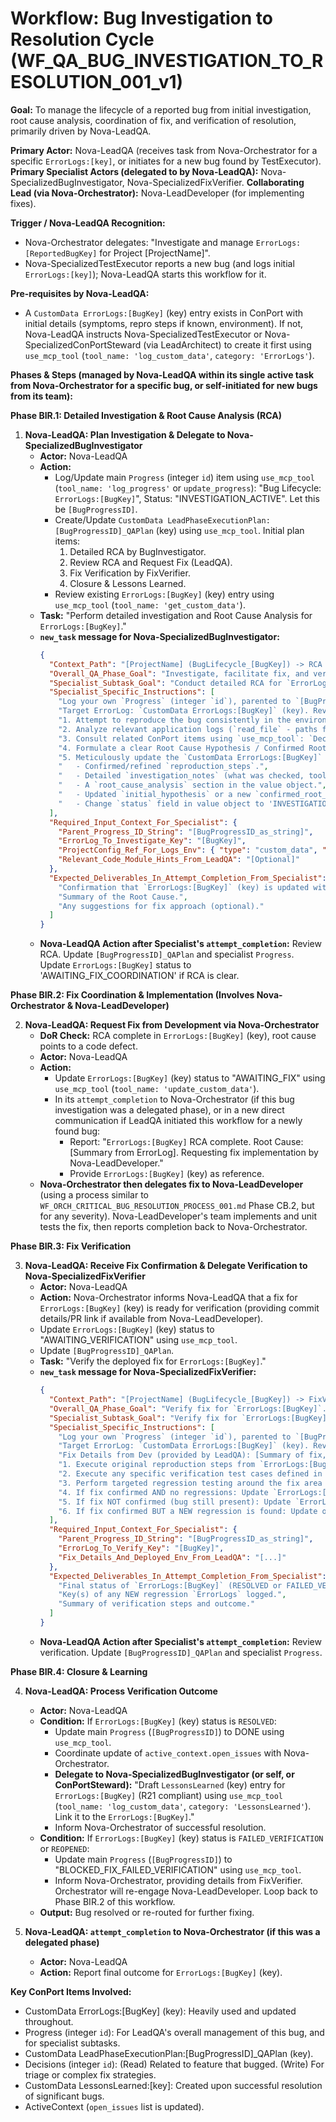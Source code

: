 # Workflow: Bug Investigation to Resolution Cycle (WF_QA_BUG_INVESTIGATION_TO_RESOLUTION_001_v1)

**Goal:** To manage the lifecycle of a reported bug from initial investigation, root cause analysis, coordination of fix, and verification of resolution, primarily driven by Nova-LeadQA.

**Primary Actor:** Nova-LeadQA (receives task from Nova-Orchestrator for a specific `ErrorLogs:[key]`, or initiates for a new bug found by TestExecutor).
**Primary Specialist Actors (delegated to by Nova-LeadQA):** Nova-SpecializedBugInvestigator, Nova-SpecializedFixVerifier.
**Collaborating Lead (via Nova-Orchestrator):** Nova-LeadDeveloper (for implementing fixes).

**Trigger / Nova-LeadQA Recognition:**
- Nova-Orchestrator delegates: "Investigate and manage `ErrorLogs:[ReportedBugKey]` for Project [ProjectName]".
- Nova-SpecializedTestExecutor reports a new bug (and logs initial `ErrorLogs:[key]`); Nova-LeadQA starts this workflow for it.

**Pre-requisites by Nova-LeadQA:**
- A `CustomData ErrorLogs:[BugKey]` (key) entry exists in ConPort with initial details (symptoms, repro steps if known, environment). If not, Nova-LeadQA instructs Nova-SpecializedTestExecutor or Nova-SpecializedConPortSteward (via LeadArchitect) to create it first using `use_mcp_tool` (`tool_name: 'log_custom_data'`, `category: 'ErrorLogs'`).

**Phases & Steps (managed by Nova-LeadQA within its single active task from Nova-Orchestrator for a specific bug, or self-initiated for new bugs from its team):**

**Phase BIR.1: Detailed Investigation & Root Cause Analysis (RCA)**

1.  **Nova-LeadQA: Plan Investigation & Delegate to Nova-SpecializedBugInvestigator**
    *   **Actor:** Nova-LeadQA
    *   **Action:**
        *   Log/Update main `Progress` (integer `id`) item using `use_mcp_tool` (`tool_name: 'log_progress'` or `update_progress`): "Bug Lifecycle: `ErrorLogs:[BugKey]`", Status: "INVESTIGATION_ACTIVE". Let this be `[BugProgressID]`.
        *   Create/Update `CustomData LeadPhaseExecutionPlan:[BugProgressID]_QAPlan` (key) using `use_mcp_tool`. Initial plan items:
            1.  Detailed RCA by BugInvestigator.
            2.  Review RCA and Request Fix (LeadQA).
            3.  Fix Verification by FixVerifier.
            4.  Closure & Lessons Learned.
        *   Review existing `ErrorLogs:[BugKey]` (key) entry using `use_mcp_tool` (`tool_name: 'get_custom_data'`).
    *   **Task:** "Perform detailed investigation and Root Cause Analysis for `ErrorLogs:[BugKey]`."
    *   **`new_task` message for Nova-SpecializedBugInvestigator:**
        ```json
        {
          "Context_Path": "[ProjectName] (BugLifecycle_[BugKey]) -> RCA (BugInvestigator)",
          "Overall_QA_Phase_Goal": "Investigate, facilitate fix, and verify `ErrorLogs:[BugKey]`.",
          "Specialist_Subtask_Goal": "Conduct detailed RCA for `ErrorLogs:[BugKey]` ([Symptom_From_ErrorLog]).",
          "Specialist_Specific_Instructions": [
            "Log your own `Progress` (integer `id`), parented to `[BugProgressID]`, using `use_mcp_tool` (`tool_name: 'log_progress'`).",
            "Target ErrorLog: `CustomData ErrorLogs:[BugKey]` (key). Review all current details using `use_mcp_tool` (`tool_name: 'get_custom_data'`).",
            "1. Attempt to reproduce the bug consistently in the environment specified in the ErrorLog or `ProjectConfig:ActiveConfig.testing_preferences.default_test_env`. Document exact steps if different from ErrorLog.",
            "2. Analyze relevant application logs (`read_file` - paths from `ProjectConfig:ActiveConfig.logging_paths` or ErrorLog), system logs, and if necessary, inspect related source code (read-only using `search_files`, `list_code_definition_names`) to identify failure points.",
            "3. Consult related ConPort items using `use_mcp_tool`: `Decisions` (integer `id`), `SystemArchitecture` (key), `APIEndpoints` (key), recent `Progress` (integer `id`) on related features that might have introduced the bug (use `get_linked_items` on ErrorLog or related features if links exist).",
            "4. Formulate a clear Root Cause Hypothesis / Confirmed Root Cause.",
            "5. Meticulously update the `CustomData ErrorLogs:[BugKey]` (key) entry using `use_mcp_tool` (`tool_name: 'update_custom_data'`, `arguments: {'workspace_id': 'ACTUAL_WORKSPACE_ID', 'category': 'ErrorLogs', 'key': '[BugKey]', 'value': { /* R20_compliant_updated_object */ }}`) with:",
            "   - Confirmed/refined `reproduction_steps`.",
            "   - Detailed `investigation_notes` (what was checked, tools used, findings).",
            "   - A `root_cause_analysis` section in the value object.",
            "   - Updated `initial_hypothesis` or a new `confirmed_root_cause` field in the value object.",
            "   - Change `status` field in value object to 'INVESTIGATION_COMPLETE_RCA_FOUND' or 'INVESTIGATION_BLOCKED_NEED_MORE_INFO'."
          ],
          "Required_Input_Context_For_Specialist": {
            "Parent_Progress_ID_String": "[BugProgressID_as_string]",
            "ErrorLog_To_Investigate_Key": "[BugKey]",
            "ProjectConfig_Ref_For_Logs_Env": { "type": "custom_data", "category": "ProjectConfig", "key": "ActiveConfig", "fields_needed": ["logging_paths", "testing_preferences.default_test_env"] },
            "Relevant_Code_Module_Hints_From_LeadQA": "[Optional]"
          },
          "Expected_Deliverables_In_Attempt_Completion_From_Specialist": [
            "Confirmation that `ErrorLogs:[BugKey]` (key) is updated with RCA.",
            "Summary of the Root Cause.",
            "Any suggestions for fix approach (optional)."
          ]
        }
        ```
    *   **Nova-LeadQA Action after Specialist's `attempt_completion`:** Review RCA. Update `[BugProgressID]_QAPlan` and specialist `Progress`. Update `ErrorLogs:[BugKey]` status to 'AWAITING_FIX_COORDINATION' if RCA is clear.

**Phase BIR.2: Fix Coordination & Implementation (Involves Nova-Orchestrator & Nova-LeadDeveloper)**

2.  **Nova-LeadQA: Request Fix from Development via Nova-Orchestrator**
    *   **DoR Check:** RCA complete in `ErrorLogs:[BugKey]` (key), root cause points to a code defect.
    *   **Actor:** Nova-LeadQA
    *   **Action:**
        *   Update `ErrorLogs:[BugKey]` (key) status to "AWAITING_FIX" using `use_mcp_tool` (`tool_name: 'update_custom_data'`).
        *   In its `attempt_completion` to Nova-Orchestrator (if this bug investigation was a delegated phase), or in a new direct communication if LeadQA initiated this workflow for a newly found bug:
            *   Report: "`ErrorLogs:[BugKey]` RCA complete. Root Cause: [Summary from ErrorLog]. Requesting fix implementation by Nova-LeadDeveloper."
            *   Provide `ErrorLogs:[BugKey]` (key) as reference.
    *   **Nova-Orchestrator then delegates fix to Nova-LeadDeveloper** (using a process similar to `WF_ORCH_CRITICAL_BUG_RESOLUTION_PROCESS_001.md` Phase CB.2, but for any severity). Nova-LeadDeveloper's team implements and unit tests the fix, then reports completion back to Nova-Orchestrator.

**Phase BIR.3: Fix Verification**

3.  **Nova-LeadQA: Receive Fix Confirmation & Delegate Verification to Nova-SpecializedFixVerifier**
    *   **Actor:** Nova-LeadQA
    *   **Action:** Nova-Orchestrator informs Nova-LeadQA that a fix for `ErrorLogs:[BugKey]` (key) is ready for verification (providing commit details/PR link if available from Nova-LeadDeveloper).
    *   Update `ErrorLogs:[BugKey]` (key) status to "AWAITING_VERIFICATION" using `use_mcp_tool`.
    *   Update `[BugProgressID]_QAPlan`.
    *   **Task:** "Verify the deployed fix for `ErrorLogs:[BugKey]`."
    *   **`new_task` message for Nova-SpecializedFixVerifier:**
        ```json
        {
          "Context_Path": "[ProjectName] (BugLifecycle_[BugKey]) -> FixVerification (FixVerifier)",
          "Overall_QA_Phase_Goal": "Verify fix for `ErrorLogs:[BugKey]`.",
          "Specialist_Subtask_Goal": "Verify fix for `ErrorLogs:[BugKey]` ([Symptom_From_ErrorLog]).",
          "Specialist_Specific_Instructions": [
            "Log your own `Progress` (integer `id`), parented to `[BugProgressID]`.",
            "Target ErrorLog: `CustomData ErrorLogs:[BugKey]` (key). Review original issue and RCA using `use_mcp_tool` (`tool_name: 'get_custom_data'`).",
            "Fix Details from Dev (provided by LeadQA): [Summary of fix, commit ID, deployed environment info].",
            "1. Execute original reproduction steps from `ErrorLogs:[BugKey]`. Confirm issue is GONE.",
            "2. Execute any specific verification test cases defined in the `ErrorLogs` (key) or related `TestPlans` (key).",
            "3. Perform targeted regression testing around the fix area to check for new issues.",
            "4. If fix confirmed AND no regressions: Update `ErrorLogs:[BugKey]` (key) value object: set `status` to `RESOLVED`. Add detailed `verification_notes` (what was tested, build version). Use `use_mcp_tool` (`tool_name: 'update_custom_data'`).",
            "5. If fix NOT confirmed (bug still present): Update `ErrorLogs:[BugKey]` (key) value object: set `status` to `FAILED_VERIFICATION` (or `REOPENED`). Add detailed notes on what failed and how.",
            "6. If fix confirmed BUT a NEW regression is found: Update original `ErrorLogs:[BugKey]` status to `RESOLVED` with notes about the regression. Then, log the NEW regression as a separate `CustomData ErrorLogs:[new_key]` entry (R20 compliant, including `source_task_id` as your current `Progress` ID string) using `use_mcp_tool` (`tool_name: 'log_custom_data'`)."
          ],
          "Required_Input_Context_For_Specialist": {
            "Parent_Progress_ID_String": "[BugProgressID_as_string]",
            "ErrorLog_To_Verify_Key": "[BugKey]",
            "Fix_Details_And_Deployed_Env_From_LeadQA": "[...]"
          },
          "Expected_Deliverables_In_Attempt_Completion_From_Specialist": [
            "Final status of `ErrorLogs:[BugKey]` (RESOLVED or FAILED_VERIFICATION/REOPENED).",
            "Key(s) of any NEW regression `ErrorLogs` logged.",
            "Summary of verification steps and outcome."
          ]
        }
        ```
    *   **Nova-LeadQA Action after Specialist's `attempt_completion`:** Review verification. Update `[BugProgressID]_QAPlan` and specialist `Progress`.

**Phase BIR.4: Closure & Learning**

4.  **Nova-LeadQA: Process Verification Outcome**
    *   **Actor:** Nova-LeadQA
    *   **Condition:** If `ErrorLogs:[BugKey]` (key) status is `RESOLVED`:
        *   Update main `Progress` (`[BugProgressID]`) to DONE using `use_mcp_tool`.
        *   Coordinate update of `active_context.open_issues` with Nova-Orchestrator.
        *   **Delegate to Nova-SpecializedBugInvestigator (or self, or ConPortSteward):** "Draft `LessonsLearned` (key) entry for `ErrorLogs:[BugKey]` (R21 compliant) using `use_mcp_tool` (`tool_name: 'log_custom_data'`, `category: 'LessonsLearned'`). Link it to the `ErrorLogs:[BugKey]`."
        *   Inform Nova-Orchestrator of successful resolution.
    *   **Condition:** If `ErrorLogs:[BugKey]` (key) status is `FAILED_VERIFICATION` or `REOPENED`:
        *   Update main `Progress` (`[BugProgressID]`) to "BLOCKED_FIX_FAILED_VERIFICATION" using `use_mcp_tool`.
        *   Inform Nova-Orchestrator, providing details from FixVerifier. Orchestrator will re-engage Nova-LeadDeveloper. Loop back to Phase BIR.2 of this workflow.
    *   **Output:** Bug resolved or re-routed for further fixing.

5.  **Nova-LeadQA: `attempt_completion` to Nova-Orchestrator (if this was a delegated phase)**
    *   **Actor:** Nova-LeadQA
    *   **Action:** Report final outcome for `ErrorLogs:[BugKey]` (key).

**Key ConPort Items Involved:**
- CustomData ErrorLogs:[BugKey] (key): Heavily used and updated throughout.
- Progress (integer `id`): For LeadQA's overall management of this bug, and for specialist subtasks.
- CustomData LeadPhaseExecutionPlan:[BugProgressID]_QAPlan (key).
- Decisions (integer `id`): (Read) Related to feature that bugged. (Write) For triage or complex fix strategies.
- CustomData LessonsLearned:[key]: Created upon successful resolution of significant bugs.
- ActiveContext (`open_issues` list is updated).